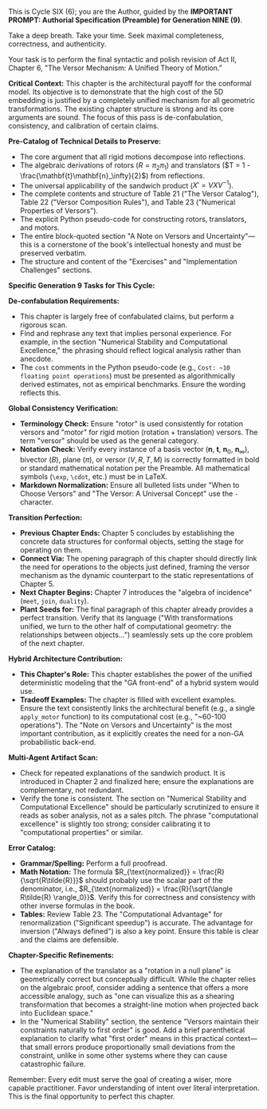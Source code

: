 This is Cycle SIX (6); you are the Author, guided by the **IMPORTANT PROMPT: Authorial Specification (Preamble) for Generation NINE (9)**.

Take a deep breath. Take your time. Seek maximal completeness, correctness, and authenticity.

Your task is to perform the final syntactic and polish revision of Act II, Chapter 6, "The Versor Mechanism: A Unified Theory of Motion."

**Critical Context:** This chapter is the architectural payoff for the conformal model. Its objective is to demonstrate that the high cost of the 5D embedding is justified by a completely unified mechanism for all geometric transformations. The existing chapter structure is strong and its core arguments are sound. The focus of this pass is de-confabulation, consistency, and calibration of certain claims.

**Pre-Catalog of Technical Details to Preserve:**
- The core argument that all rigid motions decompose into reflections.
- The algebraic derivations of rotors ($R = \pi_2\pi_1$) and translators ($T = 1 - \frac{\mathbf{t}\mathbf{n}_\infty}{2}$) from reflections.
- The universal applicability of the sandwich product ($X' = VXV^{-1}$).
- The complete contents and structure of Table 21 ("The Versor Catalog"), Table 22 ("Versor Composition Rules"), and Table 23 ("Numerical Properties of Versors").
- The explicit Python pseudo-code for constructing rotors, translators, and motors.
- The entire block-quoted section "A Note on Versors and Uncertainty"—this is a cornerstone of the book's intellectual honesty and must be preserved verbatim.
- The structure and content of the "Exercises" and "Implementation Challenges" sections.

**Specific Generation 9 Tasks for This Cycle:**

**De-confabulation Requirements:**
- This chapter is largely free of confabulated claims, but perform a rigorous scan.
- Find and rephrase any text that implies personal experience. For example, in the section "Numerical Stability and Computational Excellence," the phrasing should reflect logical analysis rather than anecdote.
- The `cost` comments in the Python pseudo-code (e.g., `Cost: ~10 floating point operations`) must be presented as algorithmically derived estimates, not as empirical benchmarks. Ensure the wording reflects this.

**Global Consistency Verification:**
- **Terminology Check:** Ensure "rotor" is used consistently for rotation versors and "motor" for rigid motion (rotation + translation) versors. The term "versor" should be used as the general category.
- **Notation Check:** Verify every instance of a basis vector ($\mathbf{n}$, $\mathbf{t}$, $\mathbf{n}_0$, $\mathbf{n}_\infty$), bivector ($B$), plane ($\pi$), or versor ($V, R, T, M$) is correctly formatted in bold or standard mathematical notation per the Preamble. All mathematical symbols (`\exp`, `\cdot`, etc.) must be in LaTeX.
- **Markdown Normalization:** Ensure all bulleted lists under "When to Choose Versors" and "The Versor: A Universal Concept" use the `-` character.

**Transition Perfection:**
- **Previous Chapter Ends:** Chapter 5 concludes by establishing the concrete data structures for conformal objects, setting the stage for operating on them.
- **Connect Via:** The opening paragraph of this chapter should directly link the need for operations to the objects just defined, framing the versor mechanism as the dynamic counterpart to the static representations of Chapter 5.
- **Next Chapter Begins:** Chapter 7 introduces the "algebra of incidence" (`meet`, `join`, `duality`).
- **Plant Seeds for:** The final paragraph of this chapter already provides a perfect transition. Verify that its language ("With transformations unified, we turn to the other half of computational geometry: the relationships between objects...") seamlessly sets up the core problem of the next chapter.

**Hybrid Architecture Contribution:**
- **This Chapter's Role:** This chapter establishes the power of the unified deterministic modeling that the "GA front-end" of a hybrid system would use.
- **Tradeoff Examples:** The chapter is filled with excellent examples. Ensure the text consistently links the architectural benefit (e.g., a single `apply_motor` function) to its computational cost (e.g., "~60-100 operations"). The "Note on Versors and Uncertainty" is the most important contribution, as it explicitly creates the need for a non-GA probabilistic back-end.

**Multi-Agent Artifact Scan:**
- Check for repeated explanations of the sandwich product. It is introduced in Chapter 2 and finalized here; ensure the explanations are complementary, not redundant.
- Verify the tone is consistent. The section on "Numerical Stability and Computational Excellence" should be particularly scrutinized to ensure it reads as sober analysis, not as a sales pitch. The phrase "computational excellence" is slightly too strong; consider calibrating it to "computational properties" or similar.

**Error Catalog:**
- **Grammar/Spelling:** Perform a full proofread.
- **Math Notation:** The formula $R_{\text{normalized}} = \frac{R}{\sqrt{R\tilde{R}}}$ should probably use the scalar part of the denominator, i.e., $R_{\text{normalized}} = \frac{R}{\sqrt{\langle R\tilde{R} \rangle_0}}$. Verify this for correctness and consistency with other inverse formulas in the book.
- **Tables:** Review Table 23. The "Computational Advantage" for renormalization ("Significant speedup") is accurate. The advantage for inversion ("Always defined") is also a key point. Ensure this table is clear and the claims are defensible.

**Chapter-Specific Refinements:**
- The explanation of the translator as a "rotation in a null plane" is geometrically correct but conceptually difficult. While the chapter relies on the algebraic proof, consider adding a sentence that offers a more accessible analogy, such as "one can visualize this as a shearing transformation that becomes a straight-line motion when projected back into Euclidean space."
- In the "Numerical Stability" section, the sentence "Versors maintain their constraints naturally to first order" is good. Add a brief parenthetical explanation to clarify what "first order" means in this practical context—that small errors produce proportionally small deviations from the constraint, unlike in some other systems where they can cause catastrophic failure.

Remember: Every edit must serve the goal of creating a wiser, more capable practitioner. Favor understanding of intent over literal interpretation. This is the final opportunity to perfect this chapter.
